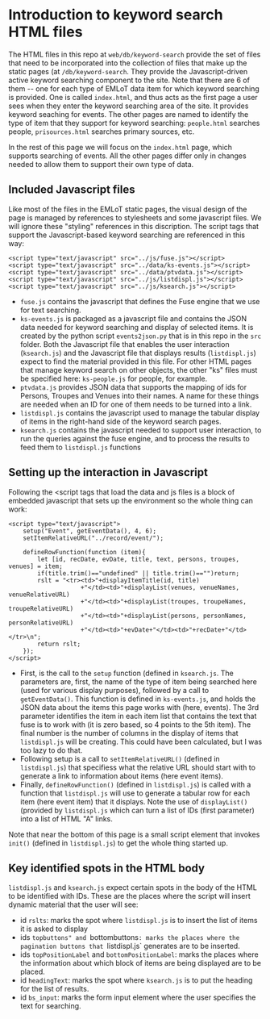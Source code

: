 # Introduction to keyword search HTML files

The HTML files in this repo at `web/db/keyword-search` provide the set of files that need to be incorporated into the collection of files that make up the static pages (at `/db/keyword-search`.  They provide the Javascript-driven active keyword searching component to the site.  Note that there are 6 of them -- one for each type of EMLoT data item for which keyword searching is provided.  One is called `index.html`, and thus acts as the first page a user sees when they enter the keyword searching area of the site.  It provides keyword seaching for events.  The other pages are named to identify the type of item that they support for keyword searching: `people.html` searches people, `prisources.html` searches primary sources, etc.

In the rest of this page we will focus on the `index.html` page, which supports searching of events.  All the other pages differ only in changes needed to allow them to support their own type of data.

## Included Javascript files
Like most of the files in the EMLoT static pages, the visual design of the page is managed by references to stylesheets and some javascript files.  We will ignore these "styling" references in this discription.  The script tags that support the Javascript-based keyword searching are referenced in this way:
```
<script type="text/javascript" src="../js/fuse.js"></script>
<script type="text/javascript" src="../data/ks-events.js"></script>
<script type="text/javascript" src="../data/ptvdata.js"></script>
<script type="text/javascript" src="../js/listdispl.js"></script>
<script type="text/javascript" src="../js/ksearch.js"></script>
```

* `fuse.js` contains the javascript that defines the Fuse engine that we use for text searching.
* `ks-events.js` is packaged as a javascript file and contains the JSON data needed for keyword searching and display of selected items.  It is created by the python script `events2json.py` that is in this repo in the `src` folder.  Both the Javascript file that enables the user interaction (`ksearch.js`) and the Javascript file that displays results (`listdispl.js`) expect to find the material provided in this file. For other HTML pages that manage keyword search on other objects, the other "ks" files must be specified here: `ks-people.js` for people, for example.
* `ptvdata.js` provides JSON data that supports the mapping of ids for Persons, Troupes and Venues into their names.  A name for these things are needed when an ID for one of them needs to be turned into a link.
* `listdispl.js` contains the javascript used to manage the tabular display of items in the right-hand side of the keyword search pages.
* `ksearch.js` contains the javascript needed to support user interaction, to run the queries against the fuse engine, and to process the results to feed them to `listdispl.js` functions

## Setting up the interaction in Javascript
Following the \<script tags that load the data and js files is a block of embedded javascript that sets up the environment so the whole thing can work:
```
<script type="text/javascript">
	setup("Event", getEventData(), 4, 6);
	setItemRelativeURL("../record/event/");
	
	defineRowFunction(function (item){
		let [id, recDate, evDate, title, text, persons, troupes, venues] = item;
		if(title.trim()=="undefined" || title.trim()=="")return;
		rslt = "<tr><td>"+displayItemTitle(id, title)
					+"</td><td>"+displayList(venues, venueNames, venueRelativeURL)
					+"</td><td>"+displayList(troupes, troupeNames, troupeRelativeURL)
					+"</td><td>"+displayList(persons, personNames, personRelativeURL)
					+"</td><td>"+evDate+"</td><td>"+recDate+"</td></tr>\n";
		return rslt;
	});
</script>
```
* First, is the call to the `setup` function (defined in `ksearch.js`. The parameters are, first, the name of the type of item being searched here (used for various display purposes), followed by a call to `getEventData()`.  This function is defined in `ks-events.js`, and holds the JSON data about the items this page works with (here, events).  The 3rd parameter identifies the item in each item list that contains the text that fuse is to work with (it is zero based, so 4 points to the 5th item). The final number is the number of columns in the display of items that `listdispl.js` will be creating. This could have been calculated, but I was too lazy to do that.
* Following setup is a call to `setItemRelativeURL()` (defined in `listdispl.js`) that specifiess what the relative URL should start with to generate a link to information about items (here event items).
* Finally, `defineRowFunction()` (defined in `listdispl.js`) is called with a function that `listdispl.js` will use to generate a tabular row for each item (here event item) that it displays. Note the use of `displayList()` (provided by `listdispl.js` which can turn a list of IDs (first parameter) into a list of HTML "A" links.

Note that near the bottom of this page is a small script element that invokes `init()` (defined in `listdispl.js`) to get the whole thing started up.

## Key identified spots in the HTML body
`listdispl.js` and `ksearch.js` expect certain spots in the body of the HTML to be identified with IDs.  These are the places where the script will insert dynamic material that the user will see:
* id `rslts`: marks the spot where `listdispl.js` is to insert the list of items it is asked to display
* ids `topbuttons" and `bottombuttons`: marks the places where the pagination buttons that `listdispl.js` generates are to be inserted.
* ids `topPositionLabel` and `bottomPositionLabel`: marks the places where the information about which block of items are being displayed are to be placed.
* id `headingText`: marks the spot where `ksearch.js` is to put the heading for the list of results.
* id `bs_input`: marks the form input element where the user specifies the text for searching.
